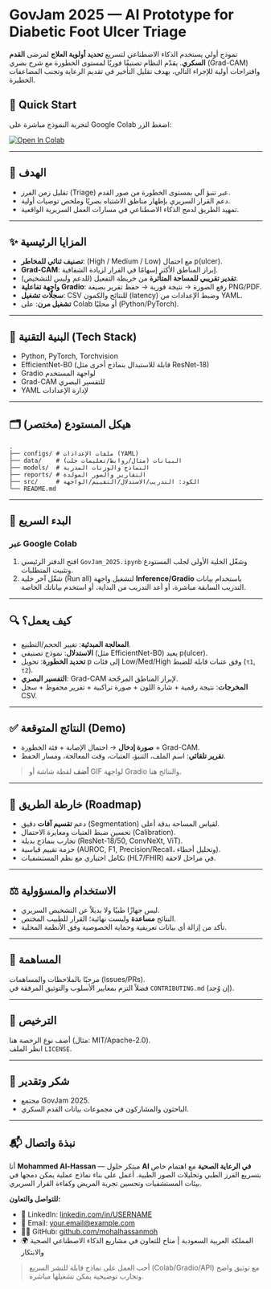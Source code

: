 

# GovJam 2025 — AI Prototype for Diabetic Foot Ulcer Triage

نموذج أولي يستخدم الذكاء الاصطناعي لتسريع **تحديد أولوية العلاج** لمرضى **القدم السكري**. يقدّم النظام تصنيفًا فوريًا لمستوى الخطورة مع شرح بصري (Grad-CAM) واقتراحات أولية للإجراء التالي، بهدف تقليل التأخير في تقديم الرعاية وتجنب المضاعفات الخطيرة.


## 🚀 Quick Start
لتجربة النموذج مباشرة على Google Colab اضغط الزر:

[![Open In Colab](https://colab.research.google.com/assets/colab-badge.svg)](https://colab.research.google.com/github/mohalhassanmoh/GovJam-2025/blob/main/GovJam_2025.ipynb)

---


## 🎯 الهدف
- تقليل زمن الفرز (Triage) عبر تنبؤ آلي بمستوى الخطورة من صور القدم.
- دعم القرار السريري بإظهار مناطق الاشتباه بصريًا وملخص توصيات أولية.
- تمهيد الطريق لدمج الذكاء الاصطناعي في مسارات العمل السريرية الواقعية.

---

## ✨ المزايا الرئيسية
- **تصنيف ثنائي للمخاطر**: (High / Medium / Low) مع احتمال p(ulcer).
- **Grad-CAM**: إبراز المناطق الأكثر إسهامًا في القرار لزيادة الشفافية.
- **تقدير تقريبي للمساحة المتأثرة** من خريطة التفعيل (للدعم وليس للتشخيص).
- **واجهة تفاعلية Gradio**: رفع الصورة → نتيجة فورية → حفظ تقرير بصيغة PNG/PDF.
- **سجلّات تشغيل**: CSV للنتائج والكمون (latency) وضبط الإعدادات من YAML.
- **تشغيل مرن**: على Colab أو محليًا (Python/PyTorch).

---

## 🧱 البنية التقنية (Tech Stack)
- Python, PyTorch, Torchvision
- EfficientNet-B0 (قابلة للاستبدال بنماذج أخرى مثل ResNet-18)
- Gradio لواجهة المستخدم
- Grad-CAM للتفسير البصري
- YAML لإدارة الإعدادات

---

## 🗂️ هيكل المستودع (مختصر)
```text
.
├── configs/ # ملفات الإعدادات (YAML)
├── data/    # البيانات (مثال/روابط/تعليمات جلب)
├── models/  # النماذج والوزنات المدربة
├── reports/ # التقارير والصور المولدة
├── src/     # الكود: التدريب/الاستدلال/التقييم/الواجهة
└── README.md
```

---

## 🚀 البدء السريع

### عبر Google Colab
1) افتح الدفتر الرئيسي `GovJam_2025.ipynb` وشغّل الخلية الأولى لجلب المستودع وتثبيت المتطلبات.  
2) شغّل آخر خلية (Run all) لتشغيل واجهة **Inference/Gradio** باستخدام بيانات التدريب السابقة مباشرة، أو أعد التدريب من البداية، أو استخدم بياناتك الخاصة.



---

## 🔍 كيف يعمل؟
- **المعالجة المبدئية**: تغيير الحجم/التطبيع.  
- **الاستدلال**: نموذج تصنيفي (مثل EfficientNet-B0) يعيد p(ulcer).  
- **تحديد الخطورة**: تحويل p إلى فئات Low/Med/High وفق عتبات قابلة للضبط (`τ1`, `τ2`).  
- **التفسير البصري**: Grad-CAM لإبراز المناطق المرجّحة.  
- **المخرجات**: نتيجة رقمية + شارة اللون + صورة تراكبية + تقرير محفوظ + سجل CSV.

---

## ✅ النتائج المتوقعة (Demo)
- **صورة إدخال** → احتمال الإصابة + فئة الخطورة + Grad-CAM.  
- **تقرير تلقائي**: اسم الملف، التنبؤ، العتبات، وقت المعالجة، ومسار الحفظ.  
> **أضف** لقطة شاشة أو GIF لواجهة Gradio والنتائج هنا.

---

## 🧪 خارطة الطريق (Roadmap)
- دعم **تقسيم آفات** دقيق (Segmentation) لقياس المساحة بدقة أعلى.  
- تحسين ضبط العتبات ومعايرة الاحتمال (Calibration).  
- تجارب بنماذج بديلة (ResNet-18/50, ConvNeXt, ViT).  
- حزمة تقييم قياسية (AUROC, F1, Precision/Recall، وتحليل أخطاء).  
- تكامل اختياري مع نظم المستشفيات (HL7/FHIR) في مراحل لاحقة.

---

## ⚖️ الاستخدام والمسؤولية
- ليس جهازًا طبيًا ولا بديلاً عن التشخيص السريري.  
- النتائج **مساعدة** وليست نهائية؛ القرار للطبيب المختص.  
- تأكد من إزالة أي بيانات تعريفية وحماية الخصوصية وفق الأنظمة المحلية.

---

## 🤝 المساهمة
مرحبًا بالملاحظات والمساهمات (Issues/PRs).  
فضلاً التزم بمعايير الأسلوب والتوثيق المرفقة في `CONTRIBUTING.md` (إن وُجد).

---

## 📜 الترخيص
أضف نوع الرخصة هنا (مثال: MIT/Apache-2.0).  
انظر الملف `LICENSE`.

---

## 🙏 شكر وتقدير
- مجتمع GovJam 2025.  
- الباحثون والمشاركون في مجموعات بيانات القدم السكري.

---

## 📬 نبذة واتصال

أنا **Mohammed Al-Hassan** — مبتكر حلول **AI في الرعاية الصحية** مع اهتمام خاص بتسريع الفرز الطبي وتحليلات الصور الطبية. أعمل على بناء نماذج عملية يمكن دمجها في بيئات المستشفيات وتحسين تجربة المريض وكفاءة القرار السريري.

**للتواصل والتعاون:**
- 🔗 LinkedIn: [linkedin.com/in/USERNAME](https://www.linkedin.com/in/mohammed-alhassan-776137285)
- 📧 Email: your.email@example.com
- 🧑‍💻 GitHub: [github.com/mohalhassanmoh](https://github.com/mohalhassanmoh)
- 🌍 المملكة العربية السعودية | متاح للتعاون في مشاريع الذكاء الاصطناعي الصحية والابتكار

> أحب العمل على نماذج قابلة للنشر السريع (Colab/Gradio/API) مع توثيق واضح وتجارب توضيحية يمكن تشغيلها مباشرة.


